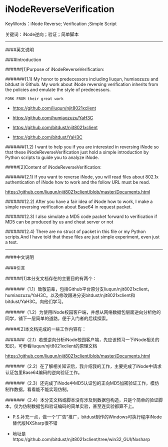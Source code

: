 iNodeReverseVerification
========================================================================================================================

KeyWords：iNode Reverse; Verification ;Simple Script

关键词：iNode逆向；验证；简单脚本

------------------------------------------------------------------------
####英文说明

####Introduction

######[1]Purpose of iNodeReverseVerification:

#######(1.1) My honor to predecessors including liuqun, humiaozuzu and bitdust in Github. My work about iNode reversing verification inherits from the policies and emulate the style of predecessors.

`FORK FROM their great work`

* https://github.com/liuqun/njit8021xclient

* https://github.com/humiaozuzu/YaH3C

* https://github.com/bitdust/njit8021xclient

* https://github.com/bitdust/YaH3C

#######(1.2) I want to help you if you are interested in reversing iNode so that these iNodeReverseVerification just hold a simple introduction by Python scripts to guide you to analyze iNode.

#####[2]Content of iNodeReverseVerification:

#######(2.1) If you want to reverse iNode, you will read files about 802.1x authentication of iNode how to work and the follow URL must be read.

https://github.com/liuqun/njit8021xclient/blob/master/Documents.html

#######(2.2) After you have a fair idea of iNode how to work, I make a simple reversing verification about Base64 in request packet.

#######(2.3) I also simulate a MD5 code packet forward to verification if MD5 can be produced by us and cheat server or not

#######(2.4) There are no struct of packet in this file or my Python scripts.And I have told that these files are just simple experiment, even just a test. 

------------------------------------------------------------------------
####中文说明

####引言

######[1]本分支文档存在的主要目的有两个：

#######（1.1）致敬前辈，包括Github平台原分支liuqun/njit8021xclient，humiaozuzu/YaH3C。以及修改跟进分支bitdust/njit8021xclient和bitdust/YaH3C。向他们学习。

#######（1.2）为使用iNode校园客户端，并想从网络数据包层面逆向分析他的同学，铺下一层简单的道路，便于入门者的后续探索。

#####[2]本文档完成的一些工作内容有：

#######（2.1）若想逆向分析iNode校园客户端，先应该预习一下iNode相关的知识，可参看liuqun/njit8021xclient的原理文档

https://github.com/liuqun/njit8021xclient/blob/master/Documents.html

#######（2.2）在了解相关知识后，我介绍我的工作，主要完成了iNode中请求认证包里Base64编码的逆向验证工作。

#######（2.3）还完成了iNode中MD5认证包的正向MD5加密验证工作，模仿制作数据，看看能不能实现仿制。

#######（2.4）本分支文档或脚本没有涉及到数据包构造，只是个简单的验证脚本，仅为仿制数据包和验证编码的简单实验，甚至连实验都算不上。

* P.S.补充一点，做一个“广告”推广，bitdust制作的Windows可执行程序iNode替代版NXSharp很不错

* 地址是https://github.com/bitdust/njit8021xclient/tree/win32_GUI/Nxsharp
